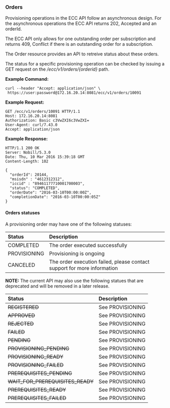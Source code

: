 ### Orders

Provisioning operations in the ECC API follow an asynchronous design. For the asynchronous operations the ECC API returns 202, Accepted and an orderId.

The ECC API only allows for one outstanding order per subscription and returns 409, Conflict if there is an outstanding order for a subscription.

The Order resource provides an API to retreive status about these orders.

The status for a specific provisioning operation can be checked by issuing a GET request on the _/ecc/v1/orders/{orderid}_ path.

**Example Command:**

```
curl --header "Accept: application/json" \
 https://user:password@172.16.20.14:8081/ecc/v1/orders/10091
```

**Example Request:**

```
GET /ecc/v1/orders/10091 HTTP/1.1
Host: 172.16.20.14:8081
Authorization: Basic c3VwZXI6c3VwZXI=
User-Agent: curl/7.43.0
Accept: application/json
```

**Example Response:**

```
HTTP/1.1 200 OK
Server: Nobill/5.3.0
Date: Thu, 10 Mar 2016 15:39:18 GMT
Content-Length: 102

{
  "orderId": 20144,
  "msisdn" : "4612312312",
  "iccid" : "89461177710001700003",
  "status": "COMPLETED",
  "orderDate": "2016-03-10T00:00:00Z",
  "completionDate": "2016-03-10T00:00:05Z"
}
```

#### Orders statuses

A provisioning order may have one of the following statuses:

| Status | Description |
| :--- | :--- |
| COMPLETED | The order executed successfully |
| PROVISIONING | Provisioning is ongoing |
| CANCELED | The order execution failed, please contact support for more information |

**NOTE:** The current API may also use the following statues that are deprecated and will be removed in a later release.

| Status | Description |
| :--- | :--- |
| ~~REGISTERED~~ | See PROVISIONING |
| ~~APPROVED~~ | See PROVISIONING |
| ~~REJECTED~~ | See PROVISIONING |
| ~~FAILED~~ | See PROVISIONING |
| ~~PENDING~~ | See PROVISIONING |
| ~~PROVISIONING\_PENDING~~ | See PROVISIONING |
| ~~PROVISIONING\_READY~~ | See PROVISIONING |
| ~~PROVISIONING\_FAILED~~ | See PROVISIONING |
| ~~PREREQUISITES\_PENDING~~ | See PROVISIONING |
| ~~WAIT\_FOR\_PREREQUISITES\_READY~~ | See PROVISIONING |
| ~~PREREQUISITES\_READY~~ | See PROVISIONING |
| ~~PREREQUISITES\_FAILED~~ | See PROVISIONING |



